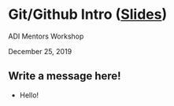 Git/Github Intro ([Slides][slides])
=====================================

ADI Mentors Workshop

December 25, 2019

Write a message here!
------------------------

* Hello!

[slides]: https://docs.google.com/presentation/d/1g0UHC477_Wd0aJPXUZ3F0XelGhD1zDTU_TR4IXow5s4/edit?usp=sharing
